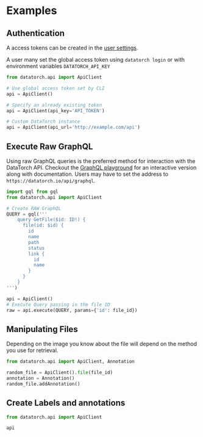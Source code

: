 # Examples

## Authentication

A access tokens can be created in the [user
settings](https://datatorch.io/settings/access-tokens).

A user many set the global access token using `datatorch login` or with
environment variables `DATATORCH_API_KEY`

```python
from datatorch.api import ApiClient

# Use global access token set by CLI
api = ApiClient()

# Specify an already existing token
api = ApiClient(api_key='API_TOKEN')

# Custom DataTorch instance
api = ApiClient(api_url='http://example.com/api')
```

## Execute Raw GraphQL

Using raw GraphQL queries is the preferred method for interaction with the
DataTorch API. Checkout the [GraphQL
playground](https://datatorch.io/api/graphql) for an interactive version along
with documentation. Users may have to set the address to
`https://datatorch.io/api/graphql`.

```python
import gql from gql
from datatorch.api import ApiClient

# Create RAW GraphQL
QUERY = gql('''
    query GetFile($id: ID!) {
      file(id: $id) {
        id
        name
        path
        status
        link {
          id
          name
        }
      }
    }
''')

api = ApiClient()
# Execute Query passing in the file ID
raw = api.execute(QUERY, params={'id': file_id})
```

## Manipulating Files

Depending on the image you know about the file will depend on the method you use
for retrieval.

```python
from datatorch.api import ApiClient, Annotation

random_file = ApiClient().file(file_id)
annotation = Annotation()
random_file.addAnnotation()
```

## Create Labels and annotations

```python
from datatorch.api import ApiClient

api
```
